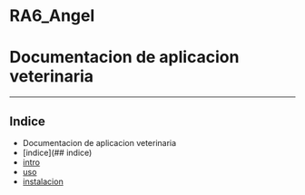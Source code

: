 # RA6_Angel
# Documentacion de aplicacion veterinaria
***
## Indice


* Documentacion de aplicacion veterinaria
* [indice](## indice)
* [intro](intro)
* [uso](uso)
* [instalacion](subvencion)